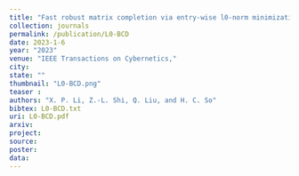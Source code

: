 ```yaml
---
title: "Fast robust matrix completion via entry-wise l0-norm minimization"
collection: journals
permalink: /publication/L0-BCD
date: 2023-1-6
year: "2023"
venue: "IEEE Transactions on Cybernetics,"
city: 
state: ""
thumbnail: "L0-BCD.png"
teaser : 
authors: "X. P. Li, Z.-L. Shi, Q. Liu, and H. C. So"
bibtex: L0-BCD.txt
uri: L0-BCD.pdf
arxiv: 
project: 
source: 
poster: 
data:
---
```

